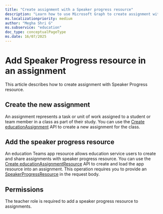 ```yaml
---
title: "Create assignment with a Speaker progress resource"
description: "Learn how to use Microsoft Graph to create assignment with Speaker Progress resource."
ms.localizationpriority: medium
author: "Megha Shri G"
ms.subservice: "education"
doc_type: conceptualPageType
ms.date: 16/07/2025
---
```


# Add Speaker Progress resource in an assignment

This article describes how to create assignment with Speaker Progress resource.

## Create the new assignment

An assignment represents a task or unit of work assigned to a student or team member in a class as part of their study. You can use the [Create educationAssignment](/graph/api/educationclass-post-assignment) API to create a new assignment for the class.

## Add the speaker progress resource

An education Teams app resource allows education service users to create and share assignments with speaker progress resource. You can use the [Create educationAssignmentResource](/graph/api/educationassignment-post-resources?view=graph-rest-beta&tabs=http#example-8-create-an-educationspeakerprogressresource) API to create and load the app resource into an assignment. This operation requires you to provide an [SpeakerProgressResource](/graph/api/resources/educationspeakerprogressresource?view=graph-rest-beta) in the request body.

## Permissions

The teacher role is required to add a speaker progress resource to assignments.
